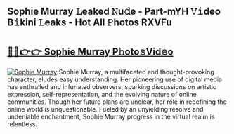 ## Sophie Murray 𝙻eaked 𝙽u𝚍e - Part-mYH 𝚅𝚒deo B𝚒kini 𝙻eaks - Hot All 𝙿hotos RXVFu

# <h2><a href="http://ld3zoh.urlbe.top/?page=Sophie+Murray">🔗🔗👉👉 Sophie Murray P𝚑oto𝚜Vid𝚎o</a></h2>

[![Sophie Murray](https://i.imgur.com/eBuTRDB.gif)](http://ld3zoh.urlbe.top/?page=Sophie+Murray)
Sophie Murray, a multifaceted and thought-provoking character, eludes easy understanding. Her pioneering use of digital media has enthralled and infuriated observers, sparking discussions on artistic expression, self-representation, and the evolving nature of online communities. Though her future plans are unclear, her role in redefining the online world is unquestionable. Fueled by an unyielding resolve and undeniable enchantment, Sophie Murray progress in the virtual realm is relentless.
